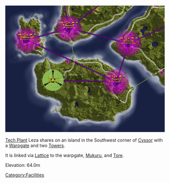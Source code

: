 ![](images/Leza_Mukuru_Map.jpg "Leza_Mukuru_Map.jpg")

[Tech Plant](Tech_Plant.md) Leza shares on an island in the
Southwest corner of [Cyssor](Cyssor.md) with a
[Warpgate](Warpgate.md) and two [Towers](Tower.md).

It is linked via [Lattice](Lattice.md) to the warpgate,
[Mukuru](Mukuru.md), and [Tore](Tore.md).

Elevation: 64.0m

[Category:Facilities](Category:Facilities.md)
